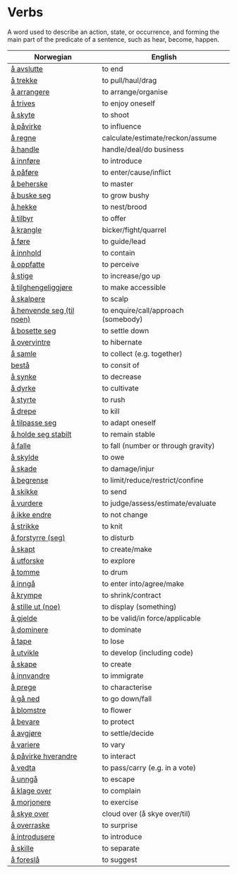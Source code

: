 # Verbs

A word used to describe an action, state, or occurrence, and forming the main part of the predicate of a sentence, such as hear, become, happen.

| Norwegian | English |
| --- | --- |
| [å avslutte](https://www.ordnett.no/search?language=no&phrase=å%20avslutte) | to end |
| [å trekke](https://www.ordnett.no/search?language=no&phrase=å%20trekke) | to pull/haul/drag |
| [å arrangere](https://www.ordnett.no/search?language=no&phrase=å%20arrangere) | to arrange/organise |
| [å trives](https://www.ordnett.no/search?language=no&phrase=å%20trives) | to enjoy oneself |
| [å skyte](https://www.ordnett.no/search?language=no&phrase=å%20skyte) | to shoot |
| [å påvirke](https://www.ordnett.no/search?language=no&phrase=å%20påvirke) | to influence |
| [å regne](https://www.ordnett.no/search?language=no&phrase=å%20regne) | calculate/estimate/reckon/assume |
| [å handle](https://www.ordnett.no/search?language=no&phrase=å%20handle) | handle/deal/do business |
| [å innføre](https://www.ordnett.no/search?language=no&phrase=å%20innføre) | to introduce |
| [å påføre](https://www.ordnett.no/search?language=no&phrase=å%20påføre) | to enter/cause/inflict |
| [å beherske](https://www.ordnett.no/search?language=no&phrase=å%20beherske) | to master |
| [å buske seg](https://www.ordnett.no/search?language=no&phrase=å%20buske%20seg) | to grow bushy |
| [å hekke](https://www.ordnett.no/search?language=no&phrase=å%20hekke) | to nest/brood |
| [å tilbyr](https://www.ordnett.no/search?language=no&phrase=å%20tilbyr) | to offer |
| [å krangle](https://www.ordnett.no/search?language=no&phrase=å%20krangle) | bicker/fight/quarrel |
| [å føre](https://www.ordnett.no/search?language=no&phrase=å%20føre) | to guide/lead |
| [å innhold](https://www.ordnett.no/search?language=no&phrase=å%20innhold) | to contain |
| [å oppfatte](https://www.ordnett.no/search?language=no&phrase=å%20oppfatte) | to perceive |
| [å stige](https://www.ordnett.no/search?language=no&phrase=å%20stige) | to increase/go up |
| [å tilghengeliggjøre](https://www.ordnett.no/search?language=no&phrase=å%20tilghengeliggjøre) | to make accessible |
| [å skalpere](https://www.ordnett.no/search?language=no&phrase=å%20skalpere) | to scalp |
| [å henvende seg (til noen)](https://www.ordnett.no/search?language=no&phrase=å%20henvende%20seg%20(til%20noen)) | to enquire/call/approach (somebody) |
| [å bosette seg](https://www.ordnett.no/search?language=no&phrase=å%20bosette%20seg) | to settle down |
| [å overvintre](https://www.ordnett.no/search?language=no&phrase=å%20overvintre) | to hibernate |
| [å samle](https://www.ordnett.no/search?language=no&phrase=å%20samle) | to collect (e.g. together) |
| [bestå](https://www.ordnett.no/search?language=no&phrase=bestå) | to consit of |
| [å synke](https://www.ordnett.no/search?language=no&phrase=å%20synke) | to decrease |
| [å dyrke](https://www.ordnett.no/search?language=no&phrase=å%20dyrke) | to cultivate |
| [å styrte](https://www.ordnett.no/search?language=no&phrase=å%20styrte) | to rush |
| [å drepe](https://www.ordnett.no/search?language=no&phrase=å%20drepe) | to kill |
| [å tilpasse seg](https://www.ordnett.no/search?language=no&phrase=å%20tilpasse%20seg) | to adapt oneself |
| [å holde seg stabilt](https://www.ordnett.no/search?language=no&phrase=å%20holde%20seg%20stabilt) | to remain stable |
| [å falle](https://www.ordnett.no/search?language=no&phrase=å%20falle) | to fall (number or through gravity) |
| [å skylde](https://www.ordnett.no/search?language=no&phrase=å%20skylde) | to owe |
| [å skade](https://www.ordnett.no/search?language=no&phrase=å%20skade) | to damage/injur |
| [å begrense](https://www.ordnett.no/search?language=no&phrase=å%20begrense) | to limit/reduce/restrict/confine |
| [å skikke](https://www.ordnett.no/search?language=no&phrase=å%20skikke) | to send |
| [å vurdere](https://www.ordnett.no/search?language=no&phrase=å%20vurdere) | to judge/assess/estimate/evaluate |
| [å ikke endre](https://www.ordnett.no/search?language=no&phrase=å%20ikke%20endre) | to not change |
| [å strikke](https://www.ordnett.no/search?language=no&phrase=å%20strikke) | to knit |
| [å forstyrre (seg)](https://www.ordnett.no/search?language=no&phrase=å%20forstyrre%20(seg)) | to disturb |
| [å skapt](https://www.ordnett.no/search?language=no&phrase=å%20skapt) | to create/make |
| [å utforske](https://www.ordnett.no/search?language=no&phrase=å%20utforske) | to explore |
| [å tomme](https://www.ordnett.no/search?language=no&phrase=å%20tomme) | to drum |
| [å inngå](https://www.ordnett.no/search?language=no&phrase=å%20inngå) | to enter into/agree/make |
| [å krympe](https://www.ordnett.no/search?language=no&phrase=å%20krympe) | to shrink/contract |
| [å stille ut (noe)](https://www.ordnett.no/search?language=no&phrase=å%20stille%20ut%20(noe)) | to display (something) |
| [å gjelde](https://www.ordnett.no/search?language=no&phrase=å%20gjelde) | to be valid/in force/applicable |
| [å dominere](https://www.ordnett.no/search?language=no&phrase=å%20dominere) | to dominate |
| [å tape](https://www.ordnett.no/search?language=no&phrase=å%20tape) | to lose |
| [å utvikle](https://www.ordnett.no/search?language=no&phrase=å%20utvikle) | to develop (including code) |
| [å skape](https://www.ordnett.no/search?language=no&phrase=å%20skape) | to create |
| [å innvandre](https://www.ordnett.no/search?language=no&phrase=å%20innvandre) | to immigrate |
| [å prege](https://www.ordnett.no/search?language=no&phrase=å%20prege) | to characterise |
| [å gå ned](https://www.ordnett.no/search?language=no&phrase=å%20gå%20ned) | to go down/fall |
| [å blomstre](https://www.ordnett.no/search?language=no&phrase=å%20blomstre) | to flower |
| [å bevare](https://www.ordnett.no/search?language=no&phrase=å%20bevare) | to protect |
| [å avgjøre](https://www.ordnett.no/search?language=no&phrase=å%20avgjøre) | to settle/decide |
| [å variere](https://www.ordnett.no/search?language=no&phrase=å%20variere) | to vary |
| [å påvirke hverandre](https://www.ordnett.no/search?language=no&phrase=å%20påvirke%20hverandre) | to interact |
| [å vedta](https://www.ordnett.no/search?language=no&phrase=å%20vedta) | to pass/carry (e.g. in a vote) |
| [å unngå](https://www.ordnett.no/search?language=no&phrase=å%20unngå) | to escape |
| [å klage over](https://www.ordnett.no/search?language=no&phrase=å%20klage%20over) | to complain |
| [å morjonere](https://www.ordnett.no/search?language=no&phrase=å%20morjonere) | to exercise |
| [å skye over](https://www.ordnett.no/search?language=no&phrase=å%20skye%20over) | cloud over (å skye over/til) |
| [å overraske](https://www.ordnett.no/search?language=no&phrase=å%20overraske) | to surprise |
| [å introdusere](https://www.ordnett.no/search?language=no&phrase=å%20introdusere) | to introduce |
| [å skille](https://www.ordnett.no/search?language=no&phrase=å%20skille) | to separate |
| [å foreslå](https://www.ordnett.no/search?language=no&phrase=å%20foreslå) | to suggest |

